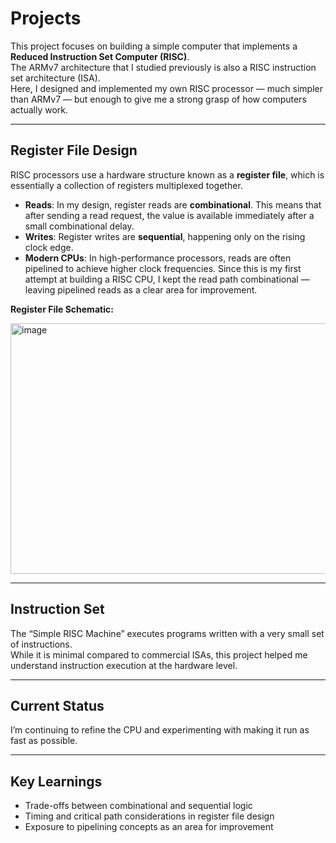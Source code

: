 # Projects

This project focuses on building a simple computer that implements a **Reduced Instruction Set Computer (RISC)**.  
The ARMv7 architecture that I studied previously is also a RISC instruction set architecture (ISA).  
Here, I designed and implemented my own RISC processor — much simpler than ARMv7 — but enough to give me a strong grasp of how computers actually work.  

---

## Register File Design

RISC processors use a hardware structure known as a **register file**, which is essentially a collection of registers multiplexed together.  

- **Reads**: In my design, register reads are **combinational**. This means that after sending a read request, the value is available immediately after a small combinational delay.  
- **Writes**: Register writes are **sequential**, happening only on the rising clock edge.  
- **Modern CPUs**: In high-performance processors, reads are often pipelined to achieve higher clock frequencies. Since this is my first attempt at building a RISC CPU, I kept the read path combinational — leaving pipelined reads as a clear area for improvement.  

**Register File Schematic:**  

<img width="753" height="401" alt="image" src="https://github.com/user-attachments/assets/80537faa-48ce-4501-8d2b-95ad558568bd" />  

---

## Instruction Set

The “Simple RISC Machine” executes programs written with a very small set of instructions.  
While it is minimal compared to commercial ISAs, this project helped me understand instruction execution at the hardware level.  

---

## Current Status

I’m continuing to refine the CPU and experimenting with making it run as fast as possible.  

---

## Key Learnings

- Trade-offs between combinational and sequential logic  
- Timing and critical path considerations in register file design  
- Exposure to pipelining concepts as an area for improvement  
